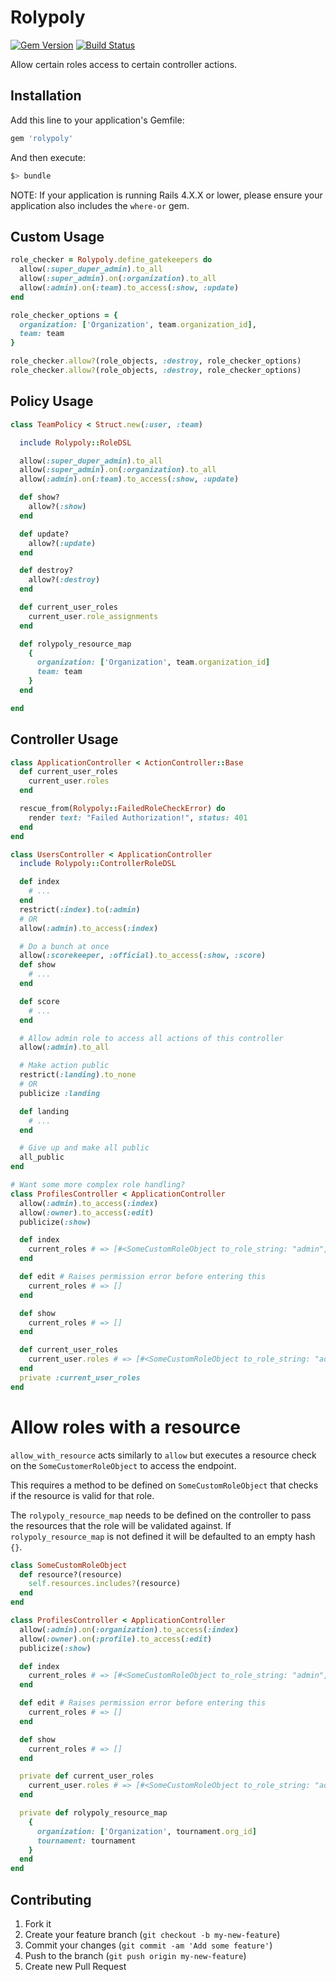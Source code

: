 # Rolypoly

[![Gem Version](https://badge.fury.io/rb/rolypoly.png)](http://badge.fury.io/rb/rolypoly)
[![Build Status](https://travis-ci.org/sportngin/rolypoly.png)](https://travis-ci.org/sportngin/rolypoly)

Allow certain roles access to certain controller actions.

## Installation

Add this line to your application's Gemfile:

```ruby
gem 'rolypoly'
```

And then execute:

```bash
$> bundle
```

NOTE: If your application is running Rails 4.X.X or lower, please ensure your application also includes the `where-or` gem.

## Custom Usage

```ruby
role_checker = Rolypoly.define_gatekeepers do
  allow(:super_duper_admin).to_all
  allow(:super_admin).on(:organization).to_all
  allow(:admin).on(:team).to_access(:show, :update)
end

role_checker_options = {
  organization: ['Organization', team.organization_id],
  team: team
}

role_checker.allow?(role_objects, :destroy, role_checker_options)
role_checker.allow?(role_objects, :destroy, role_checker_options)
```

## Policy Usage

```ruby
class TeamPolicy < Struct.new(:user, :team)

  include Rolypoly::RoleDSL

  allow(:super_duper_admin).to_all
  allow(:super_admin).on(:organization).to_all
  allow(:admin).on(:team).to_access(:show, :update)

  def show?
    allow?(:show)
  end

  def update?
    allow?(:update)
  end

  def destroy?
    allow?(:destroy)
  end

  def current_user_roles
    current_user.role_assignments
  end

  def rolypoly_resource_map
    {
      organization: ['Organization', team.organization_id]
      team: team
    }
  end

end
```

## Controller Usage

```ruby
class ApplicationController < ActionController::Base
  def current_user_roles
    current_user.roles
  end

  rescue_from(Rolypoly::FailedRoleCheckError) do
    render text: "Failed Authorization!", status: 401
  end
end

class UsersController < ApplicationController
  include Rolypoly::ControllerRoleDSL

  def index
    # ...
  end
  restrict(:index).to(:admin)
  # OR
  allow(:admin).to_access(:index)

  # Do a bunch at once
  allow(:scorekeeper, :official).to_access(:show, :score)
  def show
    # ...
  end

  def score
    # ...
  end

  # Allow admin role to access all actions of this controller
  allow(:admin).to_all

  # Make action public
  restrict(:landing).to_none
  # OR
  publicize :landing

  def landing
    # ...
  end

  # Give up and make all public
  all_public
end

# Want some more complex role handling?
class ProfilesController < ApplicationController
  allow(:admin).to_access(:index)
  allow(:owner).to_access(:edit)
  publicize(:show)

  def index
    current_roles # => [#<SomeCustomRoleObject to_role_string: "admin", filters: [...]>]
  end

  def edit # Raises permission error before entering this
    current_roles # => []
  end

  def show
    current_roles # => []
  end

  def current_user_roles
    current_user.roles # => [#<SomeCustomRoleObject to_role_string: "admin", filters: [...]>, #<SomeCustomRoleObject to_role_string: "scorekeeper", filters: [...]>]
  end
  private :current_user_roles
end
```

# Allow roles with a resource
`allow_with_resource` acts similarly to `allow` but executes a resource check on the `SomeCustomerRoleObject` to access the endpoint.

This requires a method to be defined on `SomeCustomRoleObject` that checks if the resource is valid for that role.

The `rolypoly_resource_map` needs to be defined on the controller to pass the resources that the role will be validated against.
If `rolypoly_resource_map` is not defined it will be defaulted to an empty hash `{}`.


```ruby
class SomeCustomRoleObject
  def resource?(resource)
    self.resources.includes?(resource)
  end
end

class ProfilesController < ApplicationController
  allow(:admin).on(:organization).to_access(:index)
  allow(:owner).on(:profile).to_access(:edit)
  publicize(:show)

  def index
    current_roles # => [#<SomeCustomRoleObject to_role_string: "admin", resource?: true >]
  end

  def edit # Raises permission error before entering this
    current_roles # => []
  end

  def show
    current_roles # => []
  end

  private def current_user_roles
    current_user.roles # => [#<SomeCustomRoleObject to_role_string: "admin", resource?: true>, #<SomeCustomRoleObject to_role_string: "scorekeeper", resource?: false>]
  end

  private def rolypoly_resource_map
    {
      organization: ['Organization', tournament.org_id]
      tournament: tournament
    }
  end
end
```

## Contributing

1. Fork it
2. Create your feature branch (`git checkout -b my-new-feature`)
3. Commit your changes (`git commit -am 'Add some feature'`)
4. Push to the branch (`git push origin my-new-feature`)
5. Create new Pull Request
